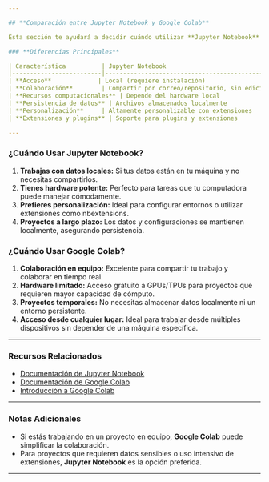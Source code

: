 ```yaml
---

## **Comparación entre Jupyter Notebook y Google Colab**

Esta sección te ayudará a decidir cuándo utilizar **Jupyter Notebook** o **Google Colab** según las necesidades de tu proyecto.

### **Diferencias Principales**

| Característica          | Jupyter Notebook                                      | Google Colab                                       |
|-------------------------|-------------------------------------------------------|---------------------------------------------------|
| **Acceso**             | Local (requiere instalación)                          | Basado en la nube (accesible desde cualquier lugar) |
| **Colaboración**        | Compartir por correo/repositorio, sin edición conjunta | Colaboración en tiempo real, similar a Google Docs |
| **Recursos computacionales** | Depende del hardware local                        | Acceso gratuito a GPUs y TPUs en la nube           |
| **Persistencia de datos** | Archivos almacenados localmente                      | Datos temporales, se deben guardar manualmente en Google Drive |
| **Personalización**     | Altamente personalizable con extensiones              | Configuración limitada predefinida                 |
| **Extensiones y plugins** | Soporte para plugins y extensiones                  | No admite extensiones personalizadas               |

---
```


### **¿Cuándo Usar Jupyter Notebook?**

1. **Trabajas con datos locales:** Si tus datos están en tu máquina y no necesitas compartirlos.
2. **Tienes hardware potente:** Perfecto para tareas que tu computadora puede manejar cómodamente.
3. **Prefieres personalización:** Ideal para configurar entornos o utilizar extensiones como nbextensions.
4. **Proyectos a largo plazo:** Los datos y configuraciones se mantienen localmente, asegurando persistencia.

### **¿Cuándo Usar Google Colab?**

1. **Colaboración en equipo:** Excelente para compartir tu trabajo y colaborar en tiempo real.
2. **Hardware limitado:** Acceso gratuito a GPUs/TPUs para proyectos que requieren mayor capacidad de cómputo.
3. **Proyectos temporales:** No necesitas almacenar datos localmente ni un entorno persistente.
4. **Acceso desde cualquier lugar:** Ideal para trabajar desde múltiples dispositivos sin depender de una máquina específica.

---

### **Recursos Relacionados**

- [Documentación de Jupyter Notebook](https://jupyter.org/documentation)
- [Documentación de Google Colab](https://research.google.com/colaboratory/faq.html)
- [Introducción a Google Colab](https://colab.research.google.com/notebooks/intro.ipynb)

---

### **Notas Adicionales**

- Si estás trabajando en un proyecto en equipo, **Google Colab** puede simplificar la colaboración.
- Para proyectos que requieren datos sensibles o uso intensivo de extensiones, **Jupyter Notebook** es la opción preferida.

---
